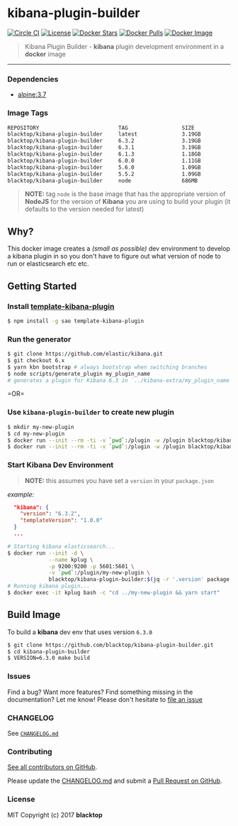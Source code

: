 # kibana-plugin-builder

[![Circle CI](https://circleci.com/gh/blacktop/kibana-plugin-builder.png?style=shield)](https://circleci.com/gh/blacktop/kibana-plugin-builder) [![License](http://img.shields.io/:license-mit-blue.svg)](http://doge.mit-license.org) [![Docker Stars](https://img.shields.io/docker/stars/blacktop/kibana-plugin-builder.svg)](https://store.docker.com/community/images/blacktop/kibana-plugin-builder) [![Docker Pulls](https://img.shields.io/docker/pulls/blacktop/kibana-plugin-builder.svg)](https://store.docker.com/community/images/blacktop/kibana-plugin-builder) [![Docker Image](https://img.shields.io/badge/docker%20image-3.19GB-blue.svg)](https://store.docker.com/community/images/blacktop/kibana-plugin-builder)

> Kibana Plugin Builder - **kibana** plugin development environment in a **docker** image

---

### Dependencies

- [alpine:3.7](https://hub.docker.com/_/alpine/)

### Image Tags

```bash
REPOSITORY                         TAG                 SIZE
blacktop/kibana-plugin-builder     latest              3.19GB
blacktop/kibana-plugin-builder     6.3.2               3.19GB
blacktop/kibana-plugin-builder     6.3.1               3.19GB
blacktop/kibana-plugin-builder     6.1.3               1.18GB
blacktop/kibana-plugin-builder     6.0.0               1.11GB
blacktop/kibana-plugin-builder     5.6.0               1.09GB
blacktop/kibana-plugin-builder     5.5.2               1.09GB
blacktop/kibana-plugin-builder     node                686MB
```

> **NOTE:** tag `node` is the base image that has the appropriate version of **NodeJS** for the version of **Kibana** you are using to build your plugin (it defaults to the version needed for latest)

## Why?

This docker image creates a _(small as possible)_ dev environment to develop a kibana plugin in so you don't have to figure out what version of node to run or elasticsearch etc etc.

## Getting Started

### Install [template-kibana-plugin](https://github.com/elastic/template-kibana-plugin/)

```bash
$ npm install -g sao template-kibana-plugin
```

### Run the generator

```bash
$ git clone https://github.com/elastic/kibana.git
$ git checkout 6.x
$ yarn kbn bootstrap # always bootstrap when switching branches
$ node scripts/generate_plugin my_plugin_name
# generates a plugin for Kibana 6.3 in `../kibana-extra/my_plugin_name`
```

=OR=

### Use `kibana-plugin-builder` to create new plugin

```bash
$ mkdir my-new-plugin
$ cd my-new-plugin
$ docker run --init --rm -ti -v `pwd`:/plugin -w /plugin blacktop/kibana-plugin-builder node kibana/scripts/generate_plugin --help
$ docker run --init --rm -ti -v `pwd`:/plugin -w /plugin blacktop/kibana-plugin-builder node kibana/scripts/generate_plugin my-new-plugin
```

### Start Kibana Dev Environment

> **NOTE:** this assumes you have set a `version` in your `package.json`

_example:_

```json
  "kibana": {
    "version": "6.3.2",
    "templateVersion": "1.0.0"
  }
  ...
```

```bash
# Starting kibana elasticsearch...
$ docker run --init -d \
             --name kplug \
             -p 9200:9200 -p 5601:5601 \
             -v `pwd`:/plugin/my-new-plugin \
             blacktop/kibana-plugin-builder:$(jq -r '.version' package.json) elasticsearch
# Running kibana plugin...
$ docker exec -it kplug bash -c "cd ../my-new-plugin && yarn start"
```

## Build Image

To build a **kibana** dev env that uses version `6.3.0`

```bash
$ git clone https://github.com/blacktop/kibana-plugin-builder.git
$ cd kibana-plugin-builder
$ VERSION=6.3.0 make build
```

### Issues

Find a bug? Want more features? Find something missing in the documentation? Let me know! Please don't hesitate to [file an issue](https://github.com/blacktop/kibana-plugin-builder/issues/new)

### CHANGELOG

See [`CHANGELOG.md`](https://github.com/blacktop/kibana-plugin-builder/blob/master/CHANGELOG.md)

### Contributing

[See all contributors on GitHub](https://github.com/blacktop/kibana-plugin-builder/graphs/contributors).

Please update the [CHANGELOG.md](https://github.com/blacktop/kibana-plugin-builder/blob/master/CHANGELOG.md) and submit a [Pull Request on GitHub](https://help.github.com/articles/using-pull-requests/).

### License

MIT Copyright (c) 2017 **blacktop**
